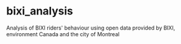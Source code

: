 # bixi_analysis
Analysis of BIXI riders' behaviour using open data provided by BIXI, environment Canada and the city of Montreal
